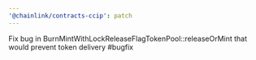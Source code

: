 ```yaml
---
'@chainlink/contracts-ccip': patch
---
```


Fix bug in BurnMintWithLockReleaseFlagTokenPool::releaseOrMint that would prevent token delivery #bugfix

